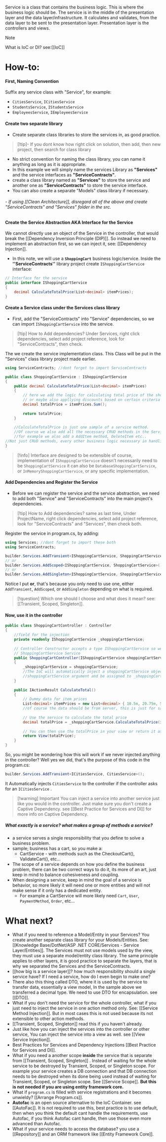 Service is a class that contains the business logic. This is where the business logic should be.
The service is in the middle of the presentation layer and the data layer/infrastructure. It calculates and validates, from the data layer to be sent to the presentation layer. Presentation layer is the controllers and views.
>[!note]
>What is IoC or DI?
>see:[[IoC]]
# How-to:
#### First, Naming Convention
Suffix any service class with "Service", for example:
- `CitiesService`, `ICitiesService`
- `StudentsService`, `IStudentsService`
- `EmployeesService`, `IEmployeesService`
#### Create two separate library
- Create separate class libraries to store the services in, as good practice. 
>[!tip]- If you dont know how
right click on solution, then add, then new project, then search for class library
- No strict convention for naming the class library, you can name it anything as long as it is appropriate.
- In this example we will simply name the services Library as **"Services"** and the service interfaces as **"ServiceContracts"**.
- create a class library named as **"Services"** to store the service and another one as **"ServiceContracts"** to store the service interface.
- You can also create a separate "Models" class library if necessary.
###### - If using [[Clean Architecture]], disregard all of the above and create "ServiceContracts" and "Services" folder in the src.
#### Create the Service Abstraction AKA Interface for the Service
We cannot directly use an object of the Service in the controller, that would break the [[Dependency Inversion Principle (DIP)]]. So instead we need to implement an abstraction first, so we can inject it, see: [[Dependency Injection]].
- In this note, we will use a **`ShoppingCart`** business logic/service.
Inside the **''ServiceContracts''** library project create `IShoppingCartService` interface:
```C#
// Interface for the service
public interface IShoppingCartService
{
    decimal CalculateTotalPrice(List<decimal> itemPrices);
}
```
#### Create a Service class under the Services class library
- First, add the "ServiceContracts" into "Service" dependencies, so we can import `IShoppingCartService` into the service.
>[!tip] How to Add dependencies?
>Under Services, right click dependencies, select add project reference, look for "ServiceContracts", then check.

The we create the service implementation class. 
This Class will be put in the "Services" class library project made earlier.
```c#
using ServiceContracts; //dont forget to import ServiceContracts

public class ShoppingCartService : IShoppingCartService
{
    public decimal CalculateTotalPrice(List<decimal> itemPrices)
    {
        // here we add the logic for calculating total price of the shopping cart
        // or maybe also appllying discounts based on certain criteria etc
        decimal totalPrice = itemPrices.Sum();
        
        return totalPrice;
    }
    
	//CalculateTotalPrice is just one sample of a service method.
    //Of course we also add all the necessary CRUD methods in the Service.
    //for example we also add a AddItem method, DeleteItem etc..
//Not just CRUD methods, every other business logic necessary in handling the data it handles, in this case ShoppingCart
}
```
>[!info]
>Interface are designed to be extensible of course, implementation of `IShoppingCartService` doesn't necessarily need to be `ShoppingCartService` it can also be `DatabaseShoppingCartService`, or `InMemoryShoppingCartService`,  or any specific implementation.
#### Add Dependencies and Register the Service
- Before we can register the service and the service abstraction, we need to add both "Service" and "ServiceContracts" into the main project's dependencies.
>[!tip] How to Add dependencies?
>same as last time, Under ProjectName, right click dependencies, select add project reference, look for "ServiceContracts" and "Services", then check both.

Register the service in program.cs, by adding:
```c#
using Services; //dont forget to import these both
using ServiceContracts;

builder.Services.AddTransient<IShoppingCartService, ShoppingCartService>();
// or
builder.Services.AddScoped<IShoppingCartService, ShoppingCartService>();
// or
builder.Services.AddSingleton<IShoppingCartService, ShoppingCartService>();
```
Notice I put **or**, that's because you only need to use one, either `AddTransient`, `AddScoped`, or `AddSingleton` depending on what is required. 
>[!question]
>Which one should I choose and what does it mean?
see: [[Transient, Scoped, Singleton]].
#### Now, use it in the controller
```C#
public class ShoppingCartController : Controller
{
	//field for the injection
    private readonly IShoppingCartService _shoppingCartService;
    
	// Controller Constructor accepts a type IShoppingCartService so we can inject our-
	// ShoppingCartService Service
    public ShoppingCartController(IShoppingCartService shoppingCartService)
    {
        _shoppingCartService = shoppingCartService;
        //The IoC will automatically inject a shoppingCartService object to- 
        //shoppingCartService argument and be assigned to _shoppingCartService field
    }
    
    public IActionResult CalculateTotal()
    {
        // Dummy data for item prices
        List<decimal> itemPrices = new List<decimal> { 10.5m, 20.75m, 5.0m };
        //of course the data should be from server, this is just for sample
        
        // Use the service to calculate the total price
        decimal totalPrice = _shoppingCartService.CalculateTotalPrice(itemPrices);
        
        // You can then use the totalPrice in your view or return it as needed
        return View(totalPrice);
    }
}
```
So, you might be wondering how this will work if we never injected anything in the controller?
Well yes we did, that's the purpose of this code in the program.cs:
```C#
builder.Services.AddTransient<ICitiesService, CitiesService>();
```
It Automatically injects `CitiesService` to the controller if the controller asks for an `ICitiesService` .
>[!warning] Important
>You can inject a service into another service just like you would in the controller. Just make sure you don't create a Captive Dependency. see [[Best Practice for Services and DI]] for more info on Captive Dependency.
##### What exactly is a service? what makes a group of methods a service?
- a service serves a single responsibility that you define to solve a business problem. 
- sample; business has a cart, so you make a:
	- CartService - with methods such as the CheckoutCart(), ValidateCart(), etc...
- The scope of a service depends on how you define the business problem, there can be two correct ways to do it, its more of an art, just keep in mind to balance cohesiveness and coupling.
- When designing a service, keep in mind the goal of a service is behavior, so more likely it will need one or more entities and will not make sense if it only has a dedicated entity.  
	- For example a CartService will more likely need  `Cart`, `User`, `PaymentMethod`, `Order`, etc...
# What next?
- What if you need to reference a Model/Entity in your Services? You create another separate class library for your Models/Entities. See: [[Knowledge Base/DotNet/ASP .NET CORE/Services - Service Layer/Entities]]. The Services must not use models used by the view, they must use a separate model/entity class library. The same principle applies to other layers, it is good practice to separate the layers, that is why we separated the Services and the ServiceContracts. 
- [[how big is a service layer]]? how much responsibility should a single service have? If I need a service, how do I even begin to make one?
- There also this thing called DTO, where it is used by the service to transfer data, essentially a view model, In the sample above we transferred a decimal type. We need to use DTO for encapsulation. see [[DTO]].
- What if you don't need the service for the whole controller, what if you just need to inject the service in one action method only. See: [[Service Method Injection]]. But in most cases this is not used because its not extensible to other action methods.
- [[Transient, Scoped, Singleton]] read this if you haven't already.
- Just like how you can inject the services into the controller or other service, You can inject the service into a view as well. see [[View Service Injection]].
- Best Practices for Services and Dependency Injections [[Best Practice for Services and DI]].
- What if you need a another scope **inside** the service that is separate from [[Transient, Scoped, Singleton]] . Instead of waiting for the whole service to be destroyed by Transient, Scoped, or Singleton scope. For example your service creates a DB connection and that DB connection needs to be destroyed when its done being used instead of waiting for Transient, Scoped, or Singleton scope. See [[Service Scope]]. **But this is not needed if you are using entity framework core.**
- What if `program.cs` is filled with service registrations and it becomes unwieldy? [[Arrange Program.cs]].
- **Autofac** is an open source alternative to the IoC Container. see [[AutoFac]]. It is not required to use this, best practice is to use default, then when you think the default cant handle the requirements, use Autofac, if you think Autofac cant handle, then use those even more advanced than Autofac.
- What if your service needs to access the database? you use a [[Repository]] and an ORM framework like [[Entity Framework Core]].
